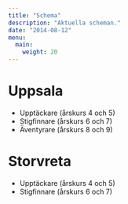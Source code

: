 ```yaml
---
title: "Schema"
description: "Aktuella scheman."
date: "2014-08-12"
menu:
  main:
    weight: 20
---
```

# Uppsala

- Upptäckare (årskurs 4 och 5)
- Stigfinnare (årskurs 6 och 7)
- Äventyrare (årskurs 8 och 9)

# Storvreta

- Upptäckare (årskurs 4 och 5)
- Stigfinnare (årskurs 6 och 7)
